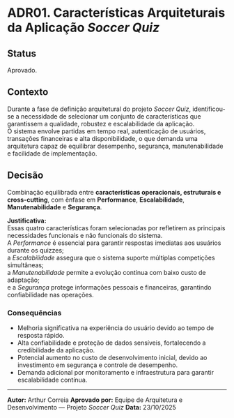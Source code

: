 # ADR01. Características Arquiteturais da Aplicação *Soccer Quiz*

## Status

Aprovado.  

## Contexto

Durante a fase de definição arquitetural do projeto *Soccer Quiz*, identificou-se a necessidade de selecionar um conjunto de características que garantissem a qualidade, robustez e escalabilidade da aplicação.  
O sistema envolve partidas em tempo real, autenticação de usuários, transações financeiras e alta disponibilidade, o que demanda uma arquitetura capaz de equilibrar desempenho, segurança, manutenabilidade e facilidade de implementação.

## Decisão

Combinação equilibrada entre **características operacionais, estruturais e cross-cutting**, com ênfase em **Performance**, **Escalabilidade**, **Manutenabilidade** e **Segurança**.  

**Justificativa:**  
Essas quatro características foram selecionadas por refletirem as principais necessidades funcionais e não funcionais do sistema.  
A *Performance* é essencial para garantir respostas imediatas aos usuários durante os quizzes;  
a *Escalabilidade* assegura que o sistema suporte múltiplas competições simultâneas;  
a *Manutenabilidade* permite a evolução contínua com baixo custo de adaptação;  
e a *Segurança* protege informações pessoais e financeiras, garantindo confiabilidade nas operações.

### Consequências

  * Melhoria significativa na experiência do usuário devido ao tempo de resposta rápido.  
  * Alta confiabilidade e proteção de dados sensíveis, fortalecendo a credibilidade da aplicação.  
  * Potencial aumento no custo de desenvolvimento inicial, devido ao investimento em segurança e controle de desempenho.  
  * Demanda adicional por monitoramento e infraestrutura para garantir escalabilidade contínua.

---

**Autor:** Arthur Correia
**Aprovado por:** Equipe de Arquitetura e Desenvolvimento — Projeto *Soccer Quiz*
**Data:** 23/10/2025  
